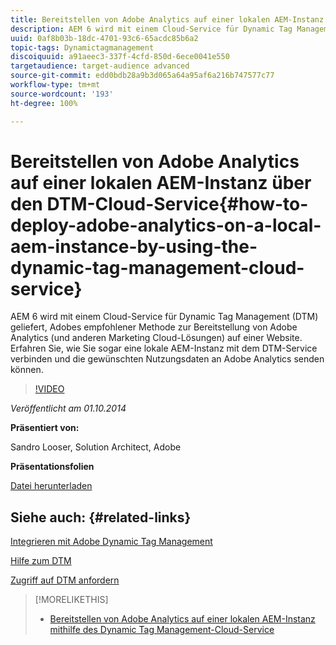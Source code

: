 ```yaml
---
title: Bereitstellen von Adobe Analytics auf einer lokalen AEM-Instanz mithilfe des Dynamic Tag Management-Cloud-Service
description: AEM 6 wird mit einem Cloud-Service für Dynamic Tag Management (DTM) geliefert, Adobes empfohlener Methode zur Bereitstellung von Adobe Analytics (und anderen Marketing Cloud-Lösungen) auf einer Website. Erfahren Sie, wie Sie sogar eine lokale AEM-Instanz mit dem DTM-Service verbinden und die gewünschten Nutzungsdaten an Adobe Analytics senden können.
uuid: 0af8b03b-18dc-4701-93c6-65acdc85b6a2
topic-tags: Dynamictagmanagement
discoiquuid: a91aeec3-337f-4cfd-850d-6ece0041e550
targetaudience: target-audience advanced
source-git-commit: edd0bdb28a9b3d065a64a95af6a216b747577c77
workflow-type: tm+mt
source-wordcount: '193'
ht-degree: 100%

---
```


# Bereitstellen von Adobe Analytics auf einer lokalen AEM-Instanz über den DTM-Cloud-Service{#how-to-deploy-adobe-analytics-on-a-local-aem-instance-by-using-the-dynamic-tag-management-cloud-service}

AEM 6 wird mit einem Cloud-Service für Dynamic Tag Management (DTM) geliefert, Adobes empfohlener Methode zur Bereitstellung von Adobe Analytics (und anderen Marketing Cloud-Lösungen) auf einer Website. Erfahren Sie, wie Sie sogar eine lokale AEM-Instanz mit dem DTM-Service verbinden und die gewünschten Nutzungsdaten an Adobe Analytics senden können.

>[!VIDEO](https://video.tv.adobe.com/v/19401/?quality=9)

*Veröffentlicht am 01.10.2014*

**Präsentiert von:**

Sandro Looser, Solution Architect, Adobe

**Präsentationsfolien**

[Datei herunterladen](assets/dtm-10-1-2014.pdf)

## Siehe auch: {#related-links}

[Integrieren mit Adobe Dynamic Tag Management](http://docs.adobe.com/docs/de/aem/6-0/administer/integration/marketing-cloud/dtm.html)

[Hilfe zum DTM](https://experienceleague.adobe.com/docs/data-collection.html?lang=de)

[Zugriff auf DTM anfordern](https://dtm.adobe.com/request_access)

<!--
[Get back to the Overview](https://helpx.adobe.com/experience-manager/kt/eseminars/gems/aem-index.html)
-->

>[!MORELIKETHIS]
>
>* [Bereitstellen von Adobe Analytics auf einer lokalen AEM-Instanz mithilfe des Dynamic Tag Management-Cloud-Service](aem-adobe-analytics-dynamic-tag-management.md)

